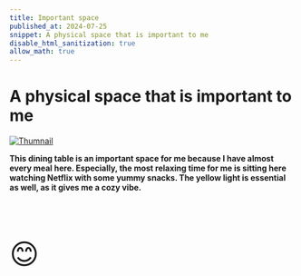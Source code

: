```yaml
---
title: Important space
published_at: 2024-07-25
snippet: A physical space that is important to me
disable_html_sanitization: true
allow_math: true
---
```


# A physical space that is important to me

[![Thumnail](tn.png "Important Space")](https://drive.google.com/file/d/1F1RqhwSOiU6tp8DDwAwhZ8NExoXsadqt/view?usp=sharing)

**This dining table is an important space for me because I have almost every meal here. Especially, the most relaxing time for me is sitting here watching Netflix with some yummy snacks. The yellow light is essential as well, as it gives me a cozy vibe.**


<br>
<br>
<br>


<span style="font-size: 50px;">😊</span>